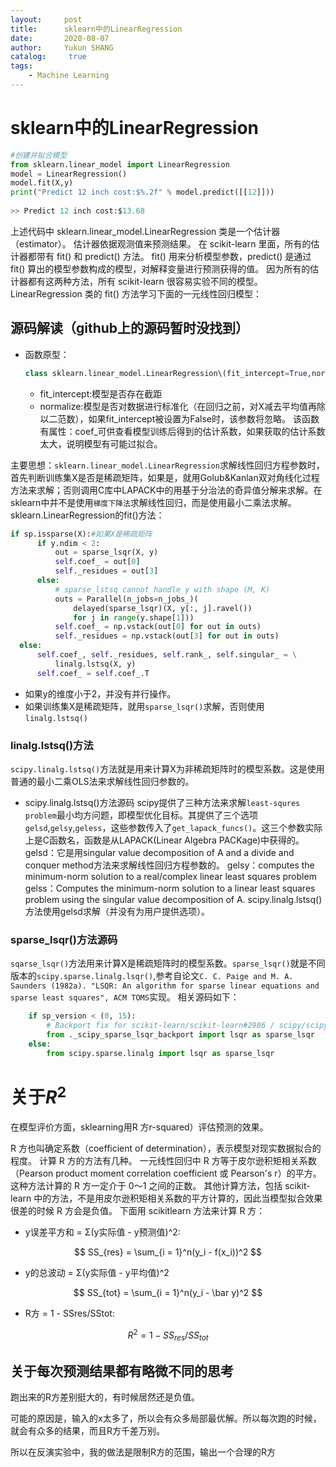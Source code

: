 ```yaml
---
layout:     post
title:      sklearn中的LinearRegression
date:       2020-08-07
author:     Yukun SHANG
catalog: 	 true
tags:
    - Machine Learning
---
```


# sklearn中的LinearRegression

```python
#创建并拟合模型
from sklearn.linear_model import LinearRegression
model = LinearRegression()
model.fit(X,y)
print("Predict 12 inch cost:$%.2f" % model.predict([[12]]))
 
>> Predict 12 inch cost:$13.68
```

上述代码中 sklearn.linear_model.LinearRegression 类是一个估计器（estimator）。 估计器依据观测值来预测结果。 在 scikit-learn 里面，所有的估计器都带有 fit() 和 predict() 方法。 fit() 用来分析模型参数，predict() 是通过 fit() 算出的模型参数构成的模型，对解释变量进行预测获得的值。 因为所有的估计器都有这两种方法，所有 scikit-learn 很容易实验不同的模型。 LinearRegression 类的 fit() 方法学习下面的一元线性回归模型：



## 源码解读（github上的源码暂时没找到）

* 函数原型：

  ```python
  class sklearn.linear_model.LinearRegression\(fit_intercept=True,normalize=False,copy_X=True,n_jobs=1):
  ```

  - fit_intercept:模型是否存在截距
  - normalize:模型是否对数据进行标准化（在回归之前，对X减去平均值再除以二范数），如果fit_intercept被设置为False时，该参数将忽略。
    该函数有属性：coef_可供查看模型训练后得到的估计系数，如果获取的估计系数太大，说明模型有可能过拟合。

主要思想：`sklearn.linear_model.LinearRegression`求解线性回归方程参数时，首先判断训练集X是否是稀疏矩阵，如果是，就用Golub&Kanlan双对角线化过程方法来求解；否则调用C库中LAPACK中的用基于分治法的奇异值分解来求解。在sklearn中并不是使用`梯度下降法`求解线性回归，而是使用最小二乘法求解。
sklearn.LinearRegression的fit()方法：

```python
if sp.issparse(X):#如果X是稀疏矩阵
      if y.ndim < 2:
          out = sparse_lsqr(X, y)
          self.coef_ = out[0]
          self._residues = out[3]
      else:
          # sparse_lstsq cannot handle y with shape (M, K)
          outs = Parallel(n_jobs=n_jobs_)(
              delayed(sparse_lsqr)(X, y[:, j].ravel())
              for j in range(y.shape[1]))
          self.coef_ = np.vstack(out[0] for out in outs)
          self._residues = np.vstack(out[3] for out in outs)
  else:
      self.coef_, self._residues, self.rank_, self.singular_ = \
          linalg.lstsq(X, y)
      self.coef_ = self.coef_.T
```

- 如果y的维度小于2，并没有并行操作。
- 如果训练集X是稀疏矩阵，就用`sparse_lsqr()`求解，否则使用`linalg.lstsq()`

### linalg.lstsq()方法

`scipy.linalg.lstsq()`方法就是用来计算X为非稀疏矩阵时的模型系数。这是使用普通的最小二乘OLS法来求解线性回归参数的。

- scipy.linalg.lstsq()方法源码
  scipy提供了三种方法来求解`least-squres problem`最小均方问题，即模型优化目标。其提供了三个选项`gelsd`,`gelsy`,`geless`，这些参数传入了`get_lapack_funcs()`。这三个参数实际上是C函数名，函数是从LAPACK(Linear Algebra PACKage)中获得的。
  gelsd：它是用singular value decomposition of A and a divide and conquer method方法来求解线性回归方程参数的。
  gelsy：computes the minimum-norm solution to a real/complex linear least squares problem
  gelss：Computes the minimum-norm solution to a linear least squares problem using the singular value decomposition of A.
  scipy.linalg.lstsq()方法使用gelsd求解（并没有为用户提供选项）。

### sparse_lsqr()方法源码

`sqarse_lsqr()`方法用来计算X是稀疏矩阵时的模型系数。`sparse_lsqr()`就是不同版本的`scipy.sparse.linalg.lsqr()`,参考自论文`C. C. Paige and M. A. Saunders (1982a). "LSQR: An algorithm for sparse linear equations and sparse least squares", ACM TOMS`实现。
相关源码如下：

```python
    if sp_version < (0, 15):
        # Backport fix for scikit-learn/scikit-learn#2986 / scipy/scipy#4142
        from ._scipy_sparse_lsqr_backport import lsqr as sparse_lsqr
    else:
        from scipy.sparse.linalg import lsqr as sparse_lsqr
```



# 关于$R^2$



在模型评价方面，sklearning用R 方r-squared）评估预测的效果。

R 方也叫确定系数（coefficient of determination），表示模型对现实数据拟合的程度。 计算 R 方的方法有几种。 一元线性回归中 R 方等于皮尔逊积矩相关系数（Pearson product moment correlation coefficient 或 Pearson's r）的平方。这种方法计算的 R 方一定介于 0～1 之间的正数。 其他计算方法，包括 scikit-learn 中的方法，不是用皮尔逊积矩相关系数的平方计算的，因此当模型拟合效果很差的时候 R 方会是负值。 下面用 scikitlearn 方法来计算 R 方：

* y误差平方和 = Σ(y实际值 - y预测值)^2:

$$
SS_{res} = \sum_{i = 1}^n(y_i - f(x_i))^2
$$



* y的总波动 = Σ(y实际值 - y平均值)^2

$$
SS_{tot} = \sum_{i = 1}^n(y_i - \bar y)^2
$$



* R方 = 1 - SSres/SStot:

$$
R^2 = 1 - SS_{res}/SS_{tot}
$$





## 关于每次预测结果都有略微不同的思考

跑出来的R方差别挺大的，有时候居然还是负值。

可能的原因是，输入的x太多了，所以会有众多局部最优解。所以每次跑的时候，就会有众多的结果，而且R方千差万别。

所以在反演实验中，我的做法是限制R方的范围，输出一个合理的R方




